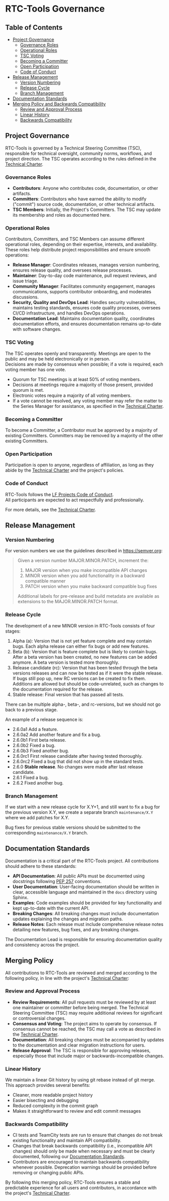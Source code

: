 # RTC-Tools Governance

## Table of Contents

- [Project Governance](#project-governance)
  - [Governance Roles](#governance-roles)
  - [Operational Roles](#operational-roles)
  - [TSC Voting](#tsc-voting)
  - [Becoming a Committer](#becoming-a-committer)
  - [Open Participation](#open-participation)
  - [Code of Conduct](#code-of-conduct)
- [Release Management](#release-management)
  - [Version Numbering](#version-numbering)
  - [Release Cycle](#release-cycle)
  - [Branch Management](#branch-management)
- [Documentation Standards](#documentation-standards)
- [Merging Policy and Backwards Compatibility](#merging-policy-and-backwards-compatibility)
  - [Review and Approval Process](#review-and-approval-process)
  - [Linear History](#linear-history)
  - [Backwards Compatibility](#backwards-compatibility)

## Project Governance

RTC-Tools is governed by a Technical Steering Committee (TSC), responsible for technical oversight, community norms, workflows, and project direction. The TSC operates according to the rules defined in the [Technical Charter](CHARTER.md).  

### Governance Roles

- **Contributors**: Anyone who contributes code, documentation, or other artifacts.
- **Committers**: Contributors who have earned the ability to modify ("commit") source code, documentation, or other technical artifacts.
- **TSC Members**: Initially, the Project's Committers. The TSC may update its membership and roles as documented here.

### Operational Roles

Contributors, Committers, and TSC Members can assume different operational roles, depending on their expertise, interests, and availability. These roles help distribute project responsibilities and ensure smooth operations:

- **Release Manager**: Coordinates releases, manages version numbering, ensures release quality, and oversees release processes.
- **Maintainer**: Day-to-day code maintenance, pull request reviews, and issue triage.
- **Community Manager**: Facilitates community engagement, manages communications, supports contributor onboarding, and moderates discussions.
- **Security, Quality and DevOps Lead**: Handles security vulnerabilities, maintains testing standards, ensures code quality processes, oversees CI/CD infrastructure, and handles DevOps operations.
- **Documentation Lead**: Maintains documentation quality, coordinates documentation efforts, and ensures documentation remains up-to-date with software changes.

### TSC Voting

The TSC operates openly and transparently. Meetings are open to the public and may be held electronically or in person.  
Decisions are made by consensus when possible; if a vote is required, each voting member has one vote. 
- Quorum for TSC meetings is at least 50% of voting members.
- Decisions at meetings require a majority of those present, provided quorum is met.
- Electronic votes require a majority of all voting members.
- If a vote cannot be resolved, any voting member may refer the matter to the Series Manager for assistance, as specified in the [Technical Charter](CHARTER.md#3-tsc-voting).

### Becoming a Committer

To become a Committer, a Contributor must be approved by a majority of existing Committers. Committers may be removed by a majority of the other existing Committers.

### Open Participation

Participation is open to anyone, regardless of affiliation, as long as they abide by the [Technical Charter](CHARTER.md) and the project's policies.

### Code of Conduct

RTC-Tools follows the [LF Projects Code of Conduct](https://lfprojects.org/policies/).  
All participants are expected to act respectfully and professionally.

For more details, see the [Technical Charter](CHARTER.md).

## Release Management

### Version Numbering

For version numbers we use the guidelines described in <https://semver.org>:

> Given a version number MAJOR.MINOR.PATCH, increment the:
> 
> 1. MAJOR version when you make incompatible API changes
> 2. MINOR version when you add functionality in a backward compatible manner
> 3. PATCH version when you make backward compatible bug fixes
> 
> Additional labels for pre-release and build metadata are available
> as extensions to the MAJOR.MINOR.PATCH format.

### Release Cycle

The development of a new MINOR version in RTC-Tools consists of four stages:

1. Alpha (a): Version that is not yet feature complete and may contain bugs.
    Each alpha release can either fix bugs or add new features.
2. Beta (b): Version that is feature complete but is likely to contain bugs.
    After a beta version has been created, no new features can be added anymore.
    A beta version is tested more thoroughly.
3. Release candidate (rc): Version that has been tested through the beta versions releases
    and can now be tested as if it were the stable release.
    If bugs still pop up, new RC versions can be created to fix them.
    Additions are allowed but should be code-unrelated,
    such as changes to the documentation required for the release.
4. Stable release: Final version that has passed all tests.

There can be multiple alpha-, beta-, and rc-versions,
but we should not go back to a previous stage.

An example of a release sequence is:

- 2.6.0a1 Add a feature.
- 2.6.0a2 Add another feature and fix a bug.
- 2.6.0b1 First beta release.
- 2.6.0b2 Fixed a bug.
- 2.6.0b3 Fixed another bug.
- 2.6.0rc1 First release candidate after having tested thoroughly.
- 2.6.0rc2 Fixed a bug that did not show up in the standard tests.
- 2.6.0 **Stable release**.
    No changes were made after last release candidate.
- 2.6.1 Fixed a bug.
- 2.6.2 Fixed another bug.

### Branch Management

If we start with a new release cycle for X.Y+1,
and still want to fix a bug for the previous version X.Y,
we create a separate branch `maintenance/X.Y` where we add patches for X.Y.

Bug fixes for previous stable versions should be submitted to the corresponding `maintenance/X.Y` branch.

## Documentation Standards

Documentation is a critical part of the RTC-Tools project. All contributions should adhere to these standards:

- **API Documentation**: All public APIs must be documented using docstrings following [PEP 257](https://peps.python.org/pep-0257/) conventions.
- **User Documentation**: User-facing documentation should be written in clear, accessible language and maintained in the `docs` directory using Sphinx.
- **Examples**: Code examples should be provided for key functionality and kept up-to-date with the current API.
- **Breaking Changes**: All breaking changes must include documentation updates explaining the changes and migration paths.
- **Release Notes**: Each release must include comprehensive release notes detailing new features, bug fixes, and any breaking changes.

The Documentation Lead is responsible for ensuring documentation quality and consistency across the project.

## Merging Policy

All contributions to RTC-Tools are reviewed and merged according to the following policy, in line with the project's [Technical Charter](CHARTER.md):

### Review and Approval Process

- **Review Requirements**: All pull requests must be reviewed by at least one maintainer or committer before being merged. The Technical Steering Committee (TSC) may require additional reviews for significant or controversial changes.
- **Consensus and Voting**: The project aims to operate by consensus. If consensus cannot be reached, the TSC may call a vote as described in the [Technical Charter](CHARTER.md).
- **Documentation**: All breaking changes must be accompanied by updates to the documentation and clear migration instructions for users.
- **Release Approval**: The TSC is responsible for approving releases, especially those that include major or backwards-incompatible changes.

### Linear History

We maintain a linear Git history by using git rebase instead of git merge. This approach provides several benefits:
- Cleaner, more readable project history
- Easier bisecting and debugging
- Reduced complexity in the commit graph
- Makes it straightforward to review and edit commit messages

### Backwards Compatibility

- CI tests and TeamCity tests are run to ensure that changes do not break existing functionality and maintain API compatibility.
- Changes that break backwards compatibility (i.e., incompatible API changes) should only be made when necessary and must be clearly documented, following our [Documentation Standards](#documentation-standards).
- Contributors are encouraged to maintain backwards compatibility whenever possible. Deprecation warnings should be provided before removing or changing public APIs.

By following this merging policy, RTC-Tools ensures a stable and predictable experience for all users and contributors, in accordance with the project's [Technical Charter](CHARTER.md).